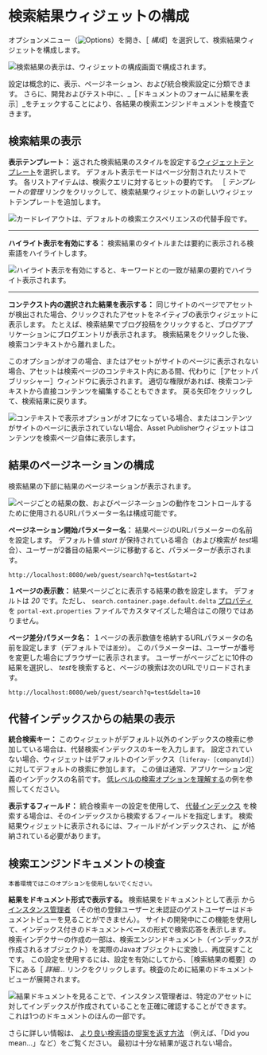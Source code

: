 # 検索結果ウィジェットの構成

オプションメニュー（![Options](../../../images/icon-app-options.png)）を開き、［ *構成*］を選択して、検索結果ウィジェットを構成します。

![検索結果の表示は、ウィジェットの構成画面で構成されます。](./configuring-the-search-results-widget/images/02.png)

設定は概念的に、表示、ページネーション、および統合検索設定に分類できます。 さらに、開発およびテスト中に、_［ドキュメントのフォームに結果を表示］_をチェックすることにより、各結果の検索エンジンドキュメントを検査できます。

## 検索結果の表示

**表示テンプレート：** 返された検索結果のスタイルを設定する[ウィジェットテンプレート](./../../../site-building/displaying-content/additional-content-display-options/styling-widgets-with-widget-templates.md)を選択します。 デフォルト表示モードはページ分割されたリストです。 各リストアイテムは、検索クエリに対するヒットの要約です。 ［ _テンプレートの管理_ リンクをクリックして、検索結果ウィジェットの新しいウィジェットテンプレートを追加します。

![カードレイアウトは、デフォルトの検索エクスペリエンスの代替手段です。 ](./configuring-the-search-results-widget/images/01.png)

----

**ハイライト表示を有効にする：** 検索結果のタイトルまたは要約に表示される検索語をハイライトします。

![ハイライト表示を有効にすると、キーワードとの一致が結果の要約でハイライト表示されます。](./configuring-the-search-results-widget/images/03.png)

----

**コンテクスト内の選択された結果を表示する：** 同じサイトのページでアセットが検出された場合、クリックされたアセットをネイティブの表示ウィジェットに表示します。 たとえば、検索結果でブログ投稿をクリックすると、ブログアプリケーションにブログエントリが表示されます。 検索結果をクリックした後、検索コンテキストから離れました。

このオプションがオフの場合、またはアセットがサイトのページに表示されない場合、アセットは検索ページのコンテキスト内にある間、代わりに［アセットパブリッシャー］ウィンドウに表示されます。 適切な権限があれば、検索コンテキストから直接コンテンツを編集することもできます。 戻る矢印をクリックして、検索結果に戻ります。

![コンテキストで表示オプションがオフになっている場合、またはコンテンツがサイトのページに表示されていない場合、Asset Publisherウィジェットはコンテンツを検索ページ自体に表示します。](./configuring-the-search-results-widget/images/04.png)

## 結果のページネーションの構成

検索結果の下部に結果のページネーションが表示されます。

![ページごとの結果の数、およびページネーションの動作をコントロールするために使用されるURLパラメーター名は構成可能です。](./configuring-the-search-results-widget/images/06.png)

**ページネーション開始パラメーター名：** 結果ページのURLパラメーターの名前を設定します。 デフォルト値 *start* が保持されている場合（および検索が *test*場合）、ユーザーが2番目の結果ページに移動すると、パラメーターが表示されます。

```
http://localhost:8080/web/guest/search?q=test&start=2
```

**１ページの表示数：** 結果ページごとに表示する結果の数を設定します。 デフォルトは *20* です。ただし、 `search.container.page.default.delta` [プロパティ](https://learn.liferay.com/reference/latest/en/dxp/propertiesdoc/portal.properties.html#Search%20Container) を `portal-ext.properties` ファイルでカスタマイズした場合はこの限りではありません。

**ページ差分パラメータ名：** １ページの表示数値を格納するURLパラメータの名前を設定します（デフォルトでは`差分`）。 このパラメーターは、ユーザーが番号を変更した場合にブラウザーに表示されます。 ユーザーがページごとに10件の結果を選択し、 *test*を検索すると、ページの検索は次のURLでリロードされます。

```
http://localhost:8080/web/guest/search?q=test&delta=10
```

## 代替インデックスからの結果の表示

**統合検索キー：** このウィジェットがデフォルト以外のインデックスの検索に参加している場合は、代替検索インデックスのキーを入力します。 設定されていない場合、ウィジェットはデフォルトのインデックス（`liferay-［companyId］`）に対してデフォルトの検索に参加します。 この値は通常、アプリケーション定義のインデックスの名前です。 [低レベルの検索オプションを理解する](understanding-low-level-search-options.md)の例を参照してください。

**表示するフィールド：** 統合検索キーの設定を使用して、 [代替インデックス](./understanding-low-level-search-options.md) を検索する場合は、そのインデックスから検索するフィールドを指定します。 検索結果ウィジェットに表示されるには、フィールドがインデックスされ、 [に](https://www.elastic.co/guide/en/elasticsearch/reference/7.x/mapping-store.html) が格納されている必要があります。

## 検索エンジンドキュメントの検査

```{warning}
本番環境ではこのオプションを使用しないでください。 
```

**結果をドキュメント形式で表示する。** 検索結果をドキュメントとして表示 [](../../developer-guide.md) から [インスタンス管理者](../../../users-and-permissions/roles-and-permissions/understanding-roles-and-permissions.md) （その他の登録ユーザーと未認証のゲストユーザーはドキュメントビューを見ることができません）。 サイトの開発中にこの機能を使用して、インデックス付きのドキュメントベースの形式で検索応答を表示します。 検索インデクサーの作成の一部は、検索エンジンドキュメント（インデックスが作成されるオブジェクト）を実際のJavaオブジェクトに変換し、再度戻すことです。 この設定を使用するには、設定を有効にしてから、［検索結果の概要］の下にある［ *詳細...* リンクをクリックします。検査のために結果のドキュメントビューが展開されます。

![結果ドキュメントを見ることで、インスタンス管理者は、特定のアセットに対してインデックスが作成されていることを正確に確認することができます。 これは1つのドキュメントのほんの一部です。](./configuring-the-search-results-widget/images/05.png)

さらに詳しい情報は、 [より良い検索語の提案を返す方法](./enabling-search-suggestions.md) （例えば、「Did you mean...」など）をご覧ください。 最初は十分な結果が返されない場合。
